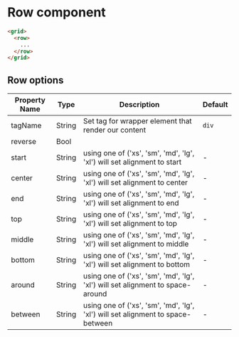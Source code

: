 # Row component

```html
<grid>
  <row>
    ...
  </row>
</grid>
```

## Row options

Property Name | Type | Description | Default
--- | --- | --- | ---
tagName | String | Set tag for wrapper element that render our content | `div`
reverse | Bool | |
start | String | using one of ('xs', 'sm', 'md', 'lg', 'xl') will set alignment to start | -
center | String | using one of ('xs', 'sm', 'md', 'lg', 'xl') will set alignment to center | -
end | String | using one of ('xs', 'sm', 'md', 'lg', 'xl') will set alignment to end | -
top | String | using one of ('xs', 'sm', 'md', 'lg', 'xl') will set alignment to top | -
middle | String | using one of ('xs', 'sm', 'md', 'lg', 'xl') will set alignment to middle | -
bottom | String | using one of ('xs', 'sm', 'md', 'lg', 'xl') will set alignment to bottom | -
around | String | using one of ('xs', 'sm', 'md', 'lg', 'xl') will set alignment to space-around | -
between | String | using one of ('xs', 'sm', 'md', 'lg', 'xl') will set alignment to space-between | -
